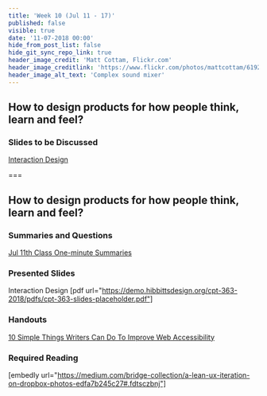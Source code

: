 ```yaml
---
title: 'Week 10 (Jul 11 - 17)'
published: false
visible: true
date: '11-07-2018 00:00'
hide_from_post_list: false
hide_git_sync_repo_link: true
header_image_credit: 'Matt Cottam, Flickr.com'
header_image_creditlink: 'https://www.flickr.com/photos/mattcottam/6192507935/'
header_image_alt_text: 'Complex sound mixer'
---
```


## How to design products for how people think, learn and feel?

### Slides to be Discussed
[Interaction Design](https://demo.hibbittsdesign.org/cpt-363-2018/pdfs/cpt-363-slides-placeholder.pdf)  

===

## **How to design products for how people think, learn and feel?**

### Summaries and Questions  
[Jul 11th Class One-minute Summaries](https://sso.canvaslms.com/courses/1413912/assignments/9519526)

### Presented Slides  
Interaction Design
[pdf url="https://demo.hibbittsdesign.org/cpt-363-2018/pdfs/cpt-363-slides-placeholder.pdf"]  

### Handouts
[10 Simple Things Writers Can Do To Improve Web Accessibility](http://www.seamlesscms.com/Insights/Content-Accessibility)  

### Required Reading  
[embedly url="https://medium.com/bridge-collection/a-lean-ux-iteration-on-dropbox-photos-edfa7b245c27#.fdtsczbnj"]
